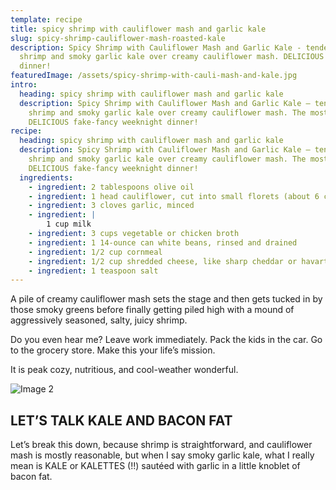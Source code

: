 ```yaml
---
template: recipe
title: spicy shrimp with cauliflower mash and garlic kale
slug: spicy-shrimp-cauliflower-mash-roasted-kale
description: Spicy Shrimp with Cauliflower Mash and Garlic Kale - tender-sweet
  shrimp and smoky garlic kale over creamy cauliflower mash. DELICIOUS weeknight
  dinner!
featuredImage: /assets/spicy-shrimp-with-cauli-mash-and-kale.jpg
intro:
  heading: spicy shrimp with cauliflower mash and garlic kale
  description: Spicy Shrimp with Cauliflower Mash and Garlic Kale – tender-sweet
    shrimp and smoky garlic kale over creamy cauliflower mash. The most
    DELICIOUS fake-fancy weeknight dinner!
recipe:
  heading: spicy shrimp with cauliflower mash and garlic kale
  description: Spicy Shrimp with Cauliflower Mash and Garlic Kale – tender-sweet
    shrimp and smoky garlic kale over creamy cauliflower mash. The most
    DELICIOUS fake-fancy weeknight dinner!
  ingredients:
    - ingredient: 2 tablespoons olive oil
    - ingredient: 1 head cauliflower, cut into small florets (about 6 cups)
    - ingredient: 3 cloves garlic, minced
    - ingredient: |
        1 cup milk
    - ingredient: 3 cups vegetable or chicken broth
    - ingredient: 1 14-ounce can white beans, rinsed and drained
    - ingredient: 1/2 cup cornmeal
    - ingredient: 1/2 cup shredded cheese, like sharp cheddar or havarti
    - ingredient: 1 teaspoon salt
---
```

A pile of creamy cauliflower mash sets the stage and then gets tucked in by those smoky greens before finally getting piled high with a mound of aggressively seasoned, salty, juicy shrimp.

Do you even hear me? Leave work immediately. Pack the kids in the car. Go to the grocery store. Make this your life’s mission.

It is peak cozy, nutritious, and cool-weather wonderful.

![Image 2](/assets/shrimp-and-cauliflower-1-3.jpg "Shrimp")

## LET’S TALK KALE AND BACON FAT

Let’s break this down, because shrimp is straightforward, and cauliflower mash is mostly reasonable, but when I say smoky garlic kale, what I really mean is KALE or KALETTES (!!) sautéed with garlic in a little knoblet of bacon fat.